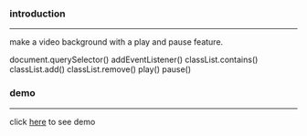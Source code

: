 ### introduction

---
make a video background with a play and pause feature. 

document.querySelector()
addEventListener()
classList.contains()
classList.add()
classList.remove()
play()
pause()



### demo
---
click [here](https://almousaz.github.io/vedio-project-repo/) to see demo


